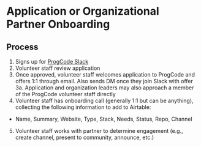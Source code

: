 # Application or Organizational Partner Onboarding

## Process
1. Signs up for [ProgCode Slack](https://airtable.com/shraBEItZa0sYiMB0)
2. Volunteer staff review application
3. Once approved, volunteer staff welcomes application to ProgCode and offers 1:1 through email. Also sends DM once they join Slack with offer
3a. Application and organization leaders may also approach a member of the ProgCode volunteer staff directly
4. Volunteer staff has onboarding call (generally 1:1 but can be anything), collecting the following information to add to Airtable:
* Name, Summary, Website, Type, Stack, Needs, Status, Repo, Channel
5. Volunteer staff works with partner to determine engagement (e.g., create channel, present to community, announce, etc.)